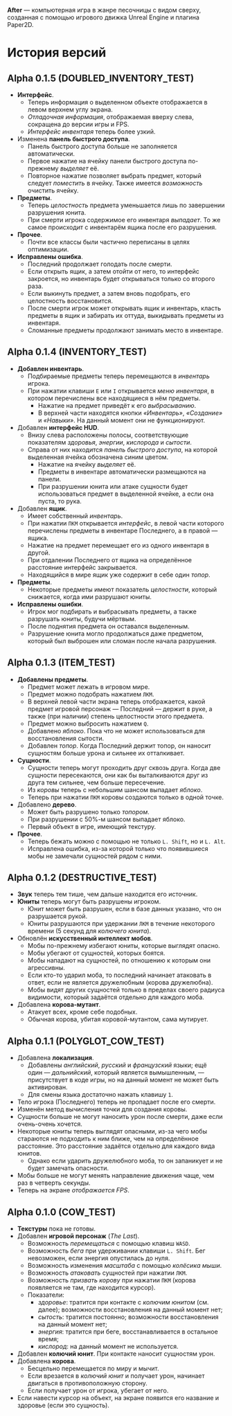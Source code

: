 **After** — компьютерная игра в жанре песочницы с видом сверху, созданная с помощью игрового движка Unreal Engine и плагина Paper2D.

# История версий

## Alpha 0.1.5 (DOUBLED_INVENTORY_TEST)
- **Интерфейс**.
  + Теперь информация о выделенном объекте отображается в левом верхнем углу экрана.
  + *Отладочная информация*, отображаемая вверху слева, сокращена до версии игры и FPS.
  + *Интерфейс инвентаря* теперь более узкий.
- Изменена **панель быстрого доступа**.
  + Панель быстрого доступа больше не заполняется автоматически.
  + Первое нажатие на ячейку панели быстрого доступа по-прежнему *выделяет* её.
  + Повторное нажатие позволяет выбрать предмет, который следует *поместить* в ячейку. Также имеется *возможность* очистить ячейку.
- **Предметы**.
  + Теперь *целостность* предмета уменьшается лишь по завершении разрушения юнита.
  + При смерти игрока содержимое его инвентаря *выпадает*. То же самое происходит с инвентарём ящика после его разрушения.
- **Прочее**.
  + Почти все классы были частично переписаны в целях оптимизации.
- **Исправлены ошибка**.
  + Последний продолжает голодать после смерти.
  + Если открыть ящик, а затем отойти от него, то интерфейс закроется, но инвентарь будет открываться только со второго раза.
  + Если выкинуть предмет, а затем вновь подобрать, его целостность восстановится.
  + После смерти игрок может открывать ящик и инвентарь, класть предметы в ящик и забирать их оттуда, выкидывать предметы из инвентаря.
  + Сломанные предметы продолжают занимать место в инвентаре.

## Alpha 0.1.4 (INVENTORY_TEST)
- **Добавлен инвентарь**.
  + Подбираемые предметы теперь перемещаются в *инвентарь* игрока.
  +	При нажатии клавиши `E` или `I` открывается *меню инвентаря*, в котором перечислены все находящиеся в нём предметы.
    - Нажатие на предмет приведёт к его *выбрасыванию*.
	- В верхней части находятся кнопки *«Инвентарь»*, *«Создание»* и *«Навыки»*. На данный момент они не функционируют.
- Добавлен **интерфейс HUD**.
  + Внизу слева расположены полосы, соответствующие показателям *здоровья*, *энергии*, *кислорода* и *сытости*.
  + Справа от них находится *панель быстрого доступа*, на которой выделенная ячейка обозначена синим цветом.
    - Нажатие на ячейку *выделяет* её.
	- Предметы в инвентаре автоматически размещаются на панели.
	- При разрушении юнита или атаке сущности будет использоваться предмет в выделенной ячейке, а если она пуста, то рука.
- Добавлен **ящик**.
  + Имеет собственный *инвентарь*.
  + При нажатии `ПКМ` открывается *интерфейс*, в левой части которого перечислены предметы в инвентаре Последнего, а в правой — ящика.
  + Нажатие на предмет перемещает его из одного инвентаря в другой.
  + При отдалении Последнего от ящика на определённое расстояние интерфейс закрывается.
  + Находящийся в мире ящик уже содержит в себе один *топор*.
- **Предметы**.
  + Некоторые предметы имеют показатель *целостности*, который снижается, когда ими разрушают юниты.
- **Исправлены ошибки**.
  + Игрок мог подбирать и выбрасывать предметы, а также разрушать юниты, будучи мёртвым.
  + После поднятия предмета он оставался выделенным.
  + Разрушение юнита могло продолжаться даже предметом, который был выброшен или сломан после начала разрушения.

## Alpha 0.1.3 (ITEM_TEST)
- **Добавлены предметы**.
  + Предмет может лежать в игровом мире.
  + Предмет можно подобрать нажатием `ЛКМ`.
  + В верхней левой части экрана теперь отображается, какой предмет игровой персонаж — Последний — держит в руке, а также (при наличии) степень целостности этого предмета.
  + Предмет можно выбросить нажатием `Q`.
  + Добавлено *яблоко*. Пока что не может использоваться для восстановления сытости.
  + Добавлен *топор*. Когда Последний держит топор, он наносит сущностям больше урона и сильнее их отталкивает.
- **Сущности**.
  + Сущности теперь могут проходить друг сквозь друга. Когда две сущности пересекаются, они как бы выталкиваются друг из друга тем сильнее, чем больше пересечение.
  + Из *коровы* теперь с небольшим шансом выпадает *яблоко*.
  + Теперь при нажатии `ПКМ` коровы создаются только в одной точке.
- Добавлено **дерево**.
  + Может быть разрушено только *топором*.
  + При разрушении с 50%-м шансом выпадает яблоко.
  + Первый объект в игре, имеющий текстуру.
- **Прочее**.
  + Теперь бежать можно с помощью не только `L. Shift`, но и `L. Alt`.
  + Исправлена ошибка, из-за которой только что появившиеся мобы не замечали сущностей рядом с ними.
  
  

## Alpha 0.1.2 (DESTRUCTIVE_TEST)
- **Звук** теперь тем тише, чем дальше находится его источник.
- **Юниты** теперь могут быть разрушены игроком.
  + Юнит может быть разрушен, если в базе данных указано, что он разрушается рукой.
  + Юниты разрушаются при удержании `ЛКМ` в течение некоторого времени (5 секунд для *колючего юнита*).
- Обновлён **искусственный интеллект мобов**.
  + Мобы по-прежнему избегают юниты, которые выглядят опасно.
  + Мобы убегают от сущностей, которых боятся.
  + Мобы нападают на сущностей, по отношению к которым они агрессивны.
  + Если кто-то ударил моба, то последний начинает атаковать в ответ, если не является дружелюбным (корова дружелюбна).
  + Мобы видят других сущностей только в пределах своего радиуса видимости, который задаётся отдельно для каждого моба.
- Добавлена **корова-мутант**.
  + Атакует всех, кроме себе подобных.
  + Обычная корова, убитая коровой-мутантом, сама мутирует.

## Alpha 0.1.1 (POLYGLOT_COW_TEST)
- Добавлена **локализация**.
  + Добавлены *английский*, *русский* и *французский* языки; ещё один — *дальнийский*, который является вымышленным, — присутствует в коде игры, но на данный момент не может быть активирован.
  + Для смены языка достаточно нажать клавишу `1`.
- Тело игрока (Последнего) теперь не пропадает после его смерти.
- Изменён метод вычисления точки для создания коровы.
- Сущности больше не могут наносить урон после смерти, даже если очень-очень хочется.
- Некоторые юниты теперь выглядят опасными, из-за чего мобы стараются не подходить к ним ближе, чем на определённое расстояние. Это расстояние задаётся отдельно для каждого вида юнитов.
  + Однако если ударить дружелюбного моба, то он запаникует и не будет замечать опасности.
- Мобы больше не могут менять направление движения чаще, чем раз в четверть секунды.
- Теперь на экране *отображается FPS*.

## Alpha 0.1.0 (COW_TEST)
- **Текстуры** пока не готовы.
- Добавлен **игровой персонаж** (*The Last*).
  + Возможность *перемещаться* с помощью клавиш `WASD`.
  + Возможность *бега* при удерживании клавиши `L. Shift`. Бег невозможен, если энергия опустилась до нуля.
  + Возможность изменения *масштаба* с помощью *колёсика мыши*.
  + Возможность *атаковать* сущностей при нажатии `ЛКМ`.
  + Возможность *призвать корову* при нажатии `ПКМ` (корова появляется не там, где находится курсор).
  + Показатели:
    - *здоровье*: тратится при контакте с *колючим юнитом* (см. далее); возможности восстановления на данный момент нет;
    - *сытость*: тратится постоянно; возможности восстановления на данный момент нет;
    - *энергия*: тратится при беге, восстанавливается в остальное время;
    - *кислород*: на данный момент не используется.
- Добавлен **колючий юнит**. При контакте наносит сущностям урон.
- Добавлена **корова**.
  + Бесцельно перемещается по миру и мычит.
  + Если врезается в *колючий юнит* и получает урон, начинает двигаться в противоположную сторону.
  + Если получает урон от игрока, убегает от него.
- Если навести курсор на объект, на экране появится его название и здоровье (если это сущность).
